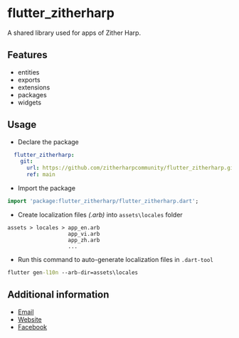 # flutter_zitherharp

A shared library used for apps of Zither Harp.

## Features

- entities
- exports
- extensions
- packages
- widgets

## Usage
- Declare the package

```yaml
  flutter_zitherharp:
    git: 
      url: https://github.com/zitherharpcommunity/flutter_zitherharp.git
      ref: main
```

- Import the package

```dart
import 'package:flutter_zitherharp/flutter_zitherharp.dart';
```

- Create localization files *(.arb)* into `assets\locales` folder
```
assets > locales > app_en.arb
                   app_vi.arb
                   app_zh.arb
                   ...
```

- Run this command to auto-generate localization files in `.dart-tool`
```cmd
flutter gen-l10n --arb-dir=assets\locales
```

## Additional information

- [Email](zh.zitherharp@gmail.com)
- [Website](http://zitherharp.dev/)
- [Facebook](https://www.facebook.com/zitherharp/)
